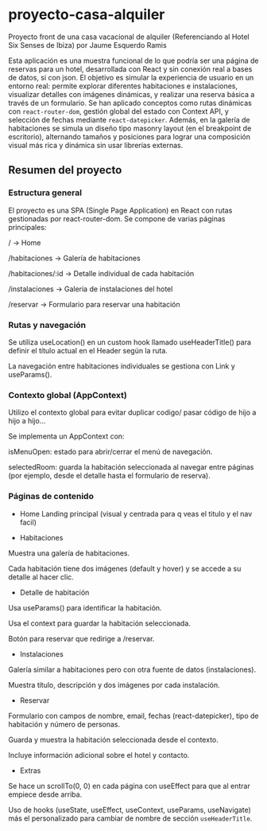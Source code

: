 # proyecto-casa-alquiler

Proyecto front de una casa vacacional de alquiler (Referenciando al Hotel Six Senses de Ibiza) por Jaume Esquerdo Ramis

Esta aplicación es una muestra funcional de lo que podría ser una página de reservas para un hotel, desarrollada con React y sin conexión real a bases de datos, si con json. El objetivo es simular la experiencia de usuario en un entorno real: permite explorar diferentes habitaciones e instalaciones, visualizar detalles con imágenes dinámicas, y realizar una reserva básica a través de un formulario. Se han aplicado conceptos como rutas dinámicas con `react-router-dom`, gestión global del estado con Context API, y selección de fechas mediante `react-datepicker`. Además, en la galería de habitaciones se simula un diseño tipo masonry layout (en el breakpoint de escritorio), alternando tamaños y posiciones para lograr una composición visual más rica y dinámica sin usar librerías externas.

## Resumen del proyecto

### Estructura general 

El proyecto es una SPA (Single Page Application) en React con rutas gestionadas por react-router-dom. Se compone de varias páginas principales:

/ → Home

/habitaciones → Galería de habitaciones

/habitaciones/:id → Detalle individual de cada habitación

/instalaciones → Galería de instalaciones del hotel

/reservar → Formulario para reservar una habitación

### Rutas y navegación

Se utiliza useLocation() en un custom hook llamado useHeaderTitle() para definir el título actual en el Header según la ruta.

La navegación entre habitaciones individuales se gestiona con Link y useParams().

### Contexto global (AppContext)

Utilizo el contexto global para evitar duplicar codigo/ pasar código de hijo a hijo a hijo...

Se implementa un AppContext con:

isMenuOpen: estado para abrir/cerrar el menú de navegación.

selectedRoom: guarda la habitación seleccionada al navegar entre páginas (por ejemplo, desde el detalle hasta el formulario de reserva).

### Páginas de contenido

- Home
Landing principal (visual y centrada para q veas el titulo y el nav facil)

- Habitaciones

Muestra una galería de habitaciones.

Cada habitación tiene dos imágenes (default y hover) y se accede a su detalle al hacer clic.

- Detalle de habitación

Usa useParams() para identificar la habitación.

Usa el context para guardar la habitación seleccionada.

Botón para reservar que redirige a /reservar.

- Instalaciones

Galería similar a habitaciones pero con otra fuente de datos (instalaciones).

Muestra título, descripción y dos imágenes por cada instalación.

- Reservar

Formulario con campos de nombre, email, fechas (react-datepicker), tipo de habitación y número de personas.

Guarda y muestra la habitación seleccionada desde el contexto.

Incluye información adicional sobre el hotel y contacto.

- Extras

Se hace un scrollTo(0, 0) en cada página con useEffect para que al entrar empiece desde arriba.

Uso de hooks (useState, useEffect, useContext, useParams, useNavigate) más el personalizado para cambiar de nombre de sección `useHeaderTitle`.